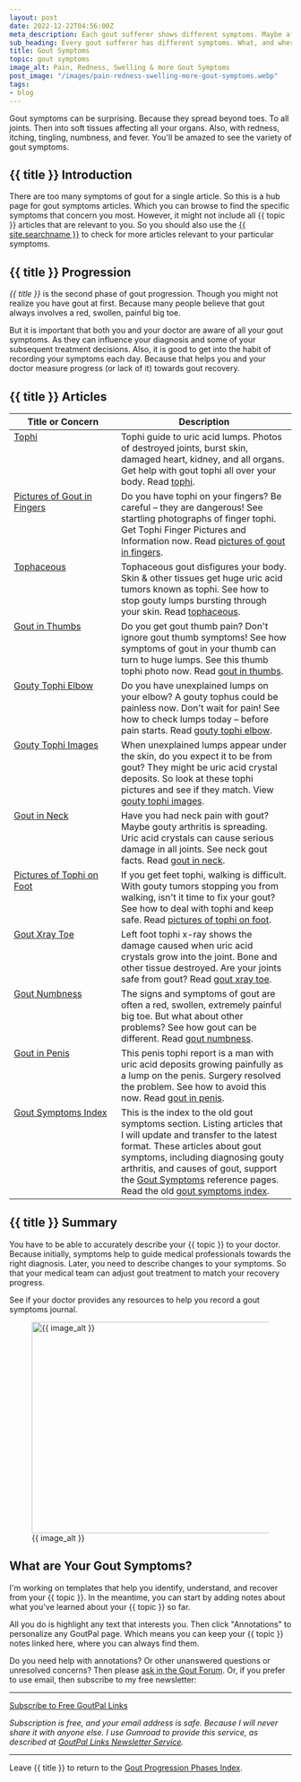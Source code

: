 ```yaml
---
layout: post
date: 2022-12-22T04:56:00Z
meta_description: Each gout sufferer shows different symptoms. Maybe affecting the diagnosis and your shared decisions about treatment. So, do you know your gout symptoms?
sub_heading: Every gout sufferer has different symptoms. What, and where, are yours?
title: Gout Symptoms
topic: gout symptoms
image_alt: Pain, Redness, Swelling & more Gout Symptoms
post_image: "/images/pain-redness-swelling-more-gout-symptoms.webp"
tags:
- blog
---
```

<p>Gout symptoms can be surprising. Because they spread beyond toes. To all joints. Then into soft tissues affecting all your organs. Also, with redness, itching, tingling, numbness, and fever. You'll be amazed to see the variety of gout symptoms.</p>
<h2 id="intro">{{ title }} Introduction</h2>
<p>There are too many symptoms of gout for a single article. So this is a hub page for gout symptoms articles. Which you can browse to find the specific symptoms that concern you most. However, it might not include all {{ topic }} articles that are relevant to you. So you should also use the <a href="{{ site.searchurl }}">{{ site.searchname }}</a> to check for more articles relevant to your particular symptoms.</p>
<h2 id="progress">{{ title }} Progression</h2>
<p><em>{{ title }}</em> is the second phase of gout progression. Though you might not realize you have gout at first. Because many people believe that gout always involves a red, swollen, painful big toe.</p>
<p>But it is important that both you and your doctor are aware of all your gout symptoms. As they can influence your diagnosis and some of your subsequent treatment decisions. Also, it is good to get into the habit of recording your symptoms each day. Because that helps you and your doctor measure progress (or lack of it) towards gout recovery.</p>
<h2 id="facts">{{ title }} Articles</h2>
<table style="width: 100%;" id="article-list">
    <thead>
        <tr>
            <th style="width: 38%;">Title or Concern</th>
            <th style="width: 62%;">Description</th>
        </tr>
    </thead>
    <tbody style="vertical-align:top;">
        <tr id="tophi">
            <td><a href="/gout-symptoms/tophi/">Tophi</a></td>
            <td>Tophi guide to uric acid lumps. Photos of destroyed joints, burst skin, damaged heart, kidney, and all organs. Get help with gout tophi all over your body. Read <a href="/gout-symptoms/tophi/">tophi</a>.</td>
        </tr>
        <tr id="finger">
            <td><a href="/gout-symptoms/finger-tophi/">Pictures of Gout in Fingers</a></td>
            <td>Do you have tophi on your fingers? Be careful – they are dangerous! See startling photographs of finger tophi. Get Tophi Finger Pictures and Information now. Read <a href="/gout-symptoms/finger-tophi/">pictures of gout in fingers</a>.</td>
        </tr>
        <tr id="tophaceous">
            <td><a href="/gout-symptoms/tophaceous-gout/">Tophaceous</a></td>
            <td>Tophaceous gout disfigures your body. Skin &amp; other tissues get huge uric acid tumors known as tophi. See how to stop gouty lumps bursting through your skin. Read <a href="/gout-symptoms/tophaceous-gout/">tophaceous</a>. </td>
        </tr>
        <tr id="thumb">
            <td><a href="/gout-symptoms/thumb-tophi/">Gout in Thumbs</a></td>
            <td>Do you get gout thumb pain? Don't ignore gout thumb symptoms! See how symptoms of gout in your thumb can turn to huge lumps. See this thumb tophi photo now. Read <a href="/gout-symptoms/thumb-tophi/">gout in thumbs</a>. </td>
        </tr>
    <tr id="elbow">
            <td><a href="/gout-symptoms/tophi/widespread-painless-tophi/gouty-tophus-on-elbow/">Gouty Tophi Elbow</a></td>
            <td>Do you have unexplained lumps on your elbow? A gouty tophus could be painless now. Don't wait for pain! See how to check lumps today – before pain starts. Read <a href="/gout-symptoms/tophi/widespread-painless-tophi/gouty-tophus-on-elbow/">gouty tophi elbow</a>.</td>
        </tr>
        <tr id="image">
            <td><a href="/gout-symptoms/tophi/widespread-painless-tophi/large-gouty-tophi-on-left-foot/">Gouty Tophi Images</a></td>
            <td>When unexplained lumps appear under the skin, do you expect it to be from gout? They might be uric acid crystal deposits. So look at these tophi pictures and see if they match. View <a href="/gout-symptoms/tophi/widespread-painless-tophi/large-gouty-tophi-on-left-foot/">gouty tophi images</a>. </td>
        </tr>
        <tr id="neck">
            <td><a href="/3091/neck-pain-with-gout-a-gouty-arthritis-neck-symptom/">Gout in Neck</a></td>
            <td>Have you had neck pain with gout? Maybe gouty arthritis is spreading. Uric acid crystals can cause serious damage in all joints. See neck gout facts. Read <a href="/3091/neck-pain-with-gout-a-gouty-arthritis-neck-symptom/">gout in neck</a>.</td>
        </tr>
        <tr id="feet">
            <td><a href="/gout-symptoms/feet-tophi/">Pictures of Tophi on Foot</a></td>
            <td>If you get feet tophi, walking is difficult. With gouty tumors stopping you from walking, isn't it time to fix your gout? See how to deal with tophi and keep safe. Read <a href="/gout-symptoms/feet-tophi/">pictures of tophi on foot</a>.</td>
        </tr>
        <tr id="toe">
            <td><a href="/gout-symptoms/feet-tophi/left-foot-tophi-xray/">Gout Xray Toe</a></td>
            <td>Left foot tophi x-ray shows the damage caused when uric acid crystals grow into the joint. Bone and other tissue destroyed. Are your joints safe from gout? Read <a href="/gout-symptoms/feet-tophi/left-foot-tophi-xray/">gout xray toe</a>.</td>
        </tr>
        <tr id="numb">
            <td><a href="/2180/signs-and-symptoms-of-gout/">Gout Numbness</a></td>
            <td>The signs and symptoms of gout are often a red, swollen, extremely painful big toe. But what about other problems? See how gout can be different. Read <a href="/2180/signs-and-symptoms-of-gout/">gout numbness</a>.</td>
        </tr>
        <tr id="penis">
            <td><a href="/gout-symptoms/penis-tophi/">Gout in Penis</a></td>
            <td>This penis tophi report is a man with uric acid deposits growing painfully as a lump on the penis. Surgery resolved the problem. See how to avoid this now. Read <a href="/gout-symptoms/penis-tophi/">gout in penis</a>.</td>
        </tr>
        <tr id="index">
            <td><a href="/section/gout-symptoms/">Gout Symptoms Index</a></td>
            <td>This is the index to the old gout symptoms section. Listing articles that I will update and transfer to the latest format. These articles about gout symptoms, including diagnosing gouty arthritis, and causes of gout, support the <a href="/gout-symptoms/">Gout Symptoms</a> reference pages. Read the old <a href="/section/gout-symptoms/">gout symptoms index</a>.</td>
        </tr>
    </tbody>
</table>
<h2 id="summary">{{ title }} Summary</h2>
<p>You have to be able to accurately describe your {{ topic }} to your doctor. Because initially, symptoms help to guide medical professionals towards the right diagnosis. Later, you need to describe changes to your symptoms. So that your medical team can adjust gout treatment to match your recovery progress.</p>
<p>See if your doctor provides any resources to help you record a gout symptoms journal.</p>
<figure id="image" class="inner">
<img src="{{ post_image }}" alt="{{ image_alt }}"  width="610" height="377">
  <figcaption>{{ image_alt }}</figcaption>
</figure>
<h2 id="next">What are Your Gout Symptoms?</h2>

I'm working on templates that help you identify, understand, and recover from your {{ topic }}. In the meantime, you can start by adding notes about what you've learned about your {{ topic }} so far.

All you do is highlight any text that interests you. Then click "Annotations" to personalize any GoutPal page. Which means you can keep your {{ topic }} notes linked here, where you can always find them.

Do you need help with annotations? Or other unanswered questions or unresolved concerns? Then please <a href="https://links.goutpal.com/p/goutpal-links-gout-discussions?a=888958067">ask in the Gout Forum</a>. Or, if you prefer to use email, then subscribe to my free newsletter:
<hr><a class="gumroad-button" href="https://links.goutpal.com/l/wqmwjs?a=888958067&wanted=true&price=0" data-gumroad-single-product="true" target="_blank">Subscribe to Free GoutPal Links <span class="gumroad-button-logo"></span></a>
<p><i>Subscription is free, and your email address is safe. Because I will never share it with anyone else. I use Gumroad to provide this service, as described at <a href="https://goutpal.com/blog/goutpal-notifications/">GoutPal Links Newsletter Service</a>.</i></p>
<hr>
Leave {{ title }} to return to the <a href="/blog/gout-progression/">Gout Progression Phases Index</a>.
